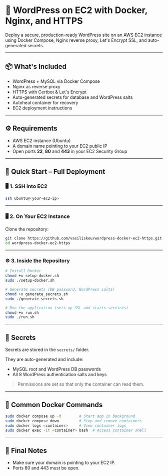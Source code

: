 # 🚀 WordPress on EC2 with Docker, Nginx, and HTTPS

Deploy a secure, production-ready WordPress site on an AWS EC2 instance using Docker Compose, Nginx reverse proxy, Let's Encrypt SSL, and auto-generated secrets.

---

## 📦 What's Included

- WordPress + MySQL via Docker Compose  
- Nginx as reverse proxy  
- HTTPS with Certbot & Let's Encrypt  
- Auto-generated secrets for database and WordPress salts  
- Autoheal container for recovery  
- EC2 deployment instructions  
 

---

## ⚙️ Requirements

- AWS EC2 instance (Ubuntu)  
- A domain name pointing to your EC2 public IP  
- Open ports **22**, **80** and **443** in your EC2 Security Group  

---

## 🧠 Quick Start – Full Deployment

### 🖥️ 1. SSH into EC2

```bash
ssh ubuntu@<your-ec2-ip>
```

---
### 🖥️ 2. On Your EC2 Instance

Clone the repository:

```bash
git clone https://github.com/vasiliskou/wordpress-docker-ec2-https.git
cd wordpress-docker-ec2-https

```

---

### ⚙️ 3. Inside the Repository

```bash
# Install Docker
chmod +x setup-docker.sh
sudo ./setup-docker.sh

# Generate secrets (DB password, WordPress salts)
chmod +x generate_secrets.sh
sudo ./generate_secrets.sh

# Run the application (sets up SSL and starts services)
chmod +x run.sh
sudo ./run.sh
```

---

## 🔐 Secrets

Secrets are stored in the `secrets/` folder.

They are auto-generated and include:

- MySQL root and WordPress DB passwords  
- All 8 WordPress authentication salts and keys  

> Permissions are set so that only the container can read them.

---

## 🔁 Common Docker Commands

```bash
sudo docker compose up -d        # Start app in background
sudo docker compose down         # Stop and remove containers
sudo docker logs <container>     # View container logs
sudo docker exec -it <container> bash  # Access container shell
```

---

## 🧾 Final Notes

- Make sure your domain is pointing to your EC2 IP.
- Ports 80 and 443 must be open.
